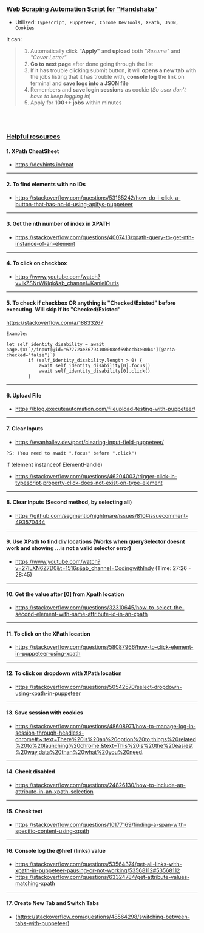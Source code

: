 ### <ins> Web Scraping Automation Script for "Handshake"
- Utilized: ```Typescript, Puppeteer, Chrome DevTools, XPath, JSON, Cookies```

It can:
> 1. Automatically click **"Apply"** and **upload** both _"Resume"_ and _"Cover Letter"_
> 2. **Go to next page** after done going through the list
> 3. If it has trouble clicking submit button, it will **opens a new tab** with the jobs listing that it has trouble with, **console log** the link on terminal and **save logs into a JSON file** 
> 4. Remembers and **save login sessions** as cookie (*So user don't have to keep logging in*)
> 5. Apply for **100++ jobs** within minutes

  
  
<br />
<br />
        
###  <ins> **Helpful resources**
#### 1. **XPath CheatSheet** 
- https://devhints.io/xpat
-----------------------------------------------------------------------------------------------------------------------------------------------------------------------

#### 2. To find elements with no IDs
- https://stackoverflow.com/questions/53165242/how-do-i-click-a-button-that-has-no-id-using-apifys-puppeteer
-----------------------------------------------------------------------------------------------------------------------------------------------------------------------

#### 3. Get the nth number of index in XPATH
- https://stackoverflow.com/questions/4007413/xpath-query-to-get-nth-instance-of-an-element
-----------------------------------------------------------------------------------------------------------------------------------------------------------------------
#### 4. To click on checkbox
- https://www.youtube.com/watch?v=IkZSNrWKlqk&ab_channel=KanielOutis
-----------------------------------------------------------------------------------------------------------------------------------------------------------------------
#### 5. To check if checkbox OR anything is "Checked/Existed" before executing. Will skip if its "Checked/Existed"
https://stackoverflow.com/a/18833267
```
Example:

let self_identity_disability = await page.$x(`//input[@id="67772ae36794100008ef69bccb3e00b4"][@aria-checked="false"]`)
        if (self_identity_disability.length > 0) {
            await self_identity_disability[0].focus()
            await self_identity_disability[0].click()
        } 
```
-----------------------------------------------------------------------------------------------------------------------------------------------------------------------
#### 6. Upload File
- https://blog.executeautomation.com/fileupload-testing-with-puppeteer/
-----------------------------------------------------------------------------------------------------------------------------------------------------------------------
#### 7. Clear Inputs
- https://evanhalley.dev/post/clearing-input-field-puppeteer/ 
```
PS: (You need to await ".focus" before ".click")
``` 
if (element instanceof ElementHandle)
- https://stackoverflow.com/questions/46204003/trigger-click-in-typescript-property-click-does-not-exist-on-type-element
-----------------------------------------------------------------------------------------------------------------------------------------------------------------------
#### 8. Clear Inputs (Second method, by selecting all)
- https://github.com/segmentio/nightmare/issues/810#issuecomment-493570444
-----------------------------------------------------------------------------------------------------------------------------------------------------------------------
#### 9. Use XPath to find div locations (Works when querySelector doesnt work and showing ...is not a valid selector error)
- https://www.youtube.com/watch?v=27ILXN6Z7D0&t=1516s&ab_channel=CodingwithIndy (Time: 27:26 - 28:45)
-----------------------------------------------------------------------------------------------------------------------------------------------------------------------
#### 10. Get the value after [0] from Xpath location
- https://stackoverflow.com/questions/32310645/how-to-select-the-second-element-with-same-attribute-id-in-an-xpath
-----------------------------------------------------------------------------------------------------------------------------------------------------------------------
#### 11. To click on the XPath location 
- https://stackoverflow.com/questions/58087966/how-to-click-element-in-puppeteer-using-xpath
-----------------------------------------------------------------------------------------------------------------------------------------------------------------------
#### 12. To click on dropdown with XPath location
- https://stackoverflow.com/questions/50542570/select-dropdown-using-xpath-in-puppeteer
-----------------------------------------------------------------------------------------------------------------------------------------------------------------------
#### 13. Save session with cookies
- https://stackoverflow.com/questions/48608971/how-to-manage-log-in-session-through-headless-chrome#:~:text=There%20is%20an%20option%20to,things%20related%20to%20launching%20chrome.&text=This%20is%20the%20easiest%20way,data%20than%20what%20you%20need.
-----------------------------------------------------------------------------------------------------------------------------------------------------------------------
#### 14. Check disabled
- https://stackoverflow.com/questions/24826130/how-to-include-an-attribute-in-an-xpath-selection
-----------------------------------------------------------------------------------------------------------------------------------------------------------------------
#### 15. Check text 
- https://stackoverflow.com/questions/10177169/finding-a-span-with-specific-content-using-xpath
-----------------------------------------------------------------------------------------------------------------------------------------------------------------------
#### 16. Console log the @href (links) value
- https://stackoverflow.com/questions/53564374/get-all-links-with-xpath-in-puppeteer-pausing-or-not-working/53568112#53568112
- https://stackoverflow.com/questions/63324784/get-attribute-values-matching-xpath
-----------------------------------------------------------------------------------------------------------------------------------------------------------------------
#### 17. Create New Tab and Switch Tabs
- (https://stackoverflow.com/questions/48564298/switching-between-tabs-with-puppeteer)
